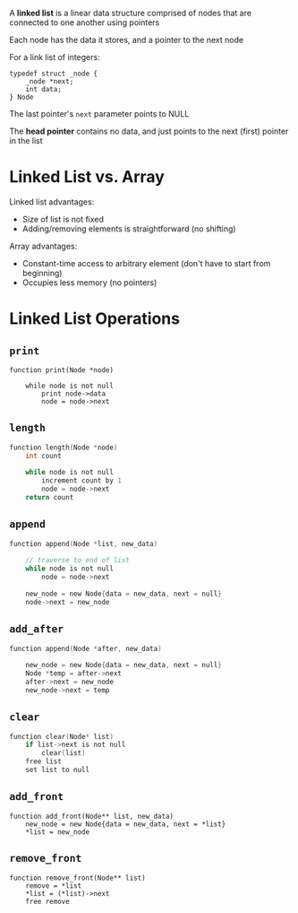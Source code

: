 A **linked list** is a linear data structure comprised of nodes that are connected to one another using pointers

Each node has the data it stores, and a pointer to the next node

For a link list of integers:

```
typedef struct _node {
	_node *next;
	int data;
} Node
```

The last pointer's `next` parameter points to NULL

The **head pointer** contains no data, and just points to the next (first) pointer in the list

# Linked List vs. Array

Linked list advantages:

- Size of list is not fixed
- Adding/removing elements is straightforward (no shifting)

Array advantages:
- Constant-time access to arbitrary element (don't have to start from beginning)
- Occupies less memory (no pointers)

# Linked List Operations

## `print`

```
function print(Node *node)
	
	while node is not null
		print node->data
		node = node->next
```

## `length`

```c
function length(Node *node)
	int count
	
	while node is not null
		increment count by 1
		node = node->next
	return count
```

## `append`

```c
function append(Node *list, new_data)
	
	// traverse to end of list
	while node is not null
		node = node->next
	
	new_node = new Node{data = new_data, next = null}
	node->next = new_node
```

## `add_after`

```c
function append(Node *after, new_data)
	
	new_node = new Node{data = new_data, next = null}
	Node *temp = after->next
	after->next = new_node
	new_node->next = temp
```

## `clear`

```c
function clear(Node* list)
	if list->next is not null
		clear(list)
	free list
	set list to null
```

## `add_front`

```
function add_front(Node** list, new_data)
	new_node = new Node{data = new_data, next = *list}
	*list = new_node
```

## `remove_front`

```
function remove_front(Node** list)
	remove = *list
	*list = (*list)->next
	free remove
```

